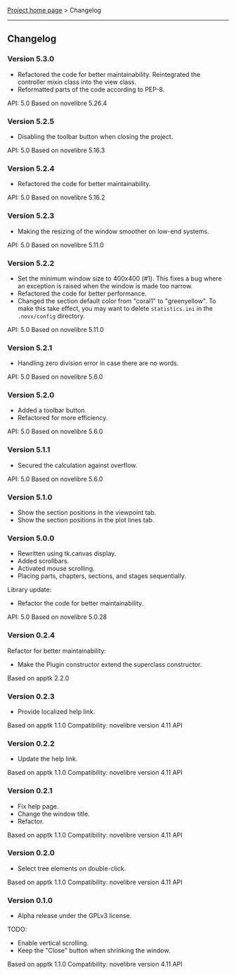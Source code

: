 [Project home page](../) > Changelog

------------------------------------------------------------------------

## Changelog


### Version 5.3.0

- Refactored the code for better maintainability.
  Reintegrated the controller mixin class into the view class.
- Reformatted parts of the code according to PEP-8.

API: 5.0
Based on novelibre 5.26.4


### Version 5.2.5

- Disabling the toolbar button when closing the project.

API: 5.0
Based on novelibre 5.16.3


### Version 5.2.4

- Refactored the code for better maintainability.

API: 5.0
Based on novelibre 5.16.2


### Version 5.2.3

- Making the resizing of the window smoother on low-end systems.

API: 5.0
Based on novelibre 5.11.0


### Version 5.2.2

- Set the minimum window size to 400x400 (#1). This fixes a bug where an exception is raised when the window is made too narrow.
- Refactored the code for better performance.
- Changed the section default color from "coral1" to "greenyellow". 
  To make this take effect, you may want to delete `statistics.ini` in the `.novx/config` directory. 

API: 5.0
Based on novelibre 5.11.0


### Version 5.2.1

- Handling zero division error in case there are no words. 

API: 5.0
Based on novelibre 5.6.0


### Version 5.2.0

- Added a toolbar button.
- Refactored for more efficiency. 

API: 5.0
Based on novelibre 5.6.0


### Version 5.1.1

- Secured the calculation against overflow. 

API: 5.0
Based on novelibre 5.6.0


### Version 5.1.0

- Show the section positions in the viewpoint tab.
- Show the section positions in the plot lines tab.


### Version 5.0.0

- Rewritten using tk.canvas display.
- Added scrollbars.
- Activated mouse scrolling.
- Placing parts, chapters, sections, and stages sequentially. 

Library update:
- Refactor the code for better maintainability.

API: 5.0
Based on novelibre 5.0.28

### Version 0.2.4

Refactor for better maintainability:

- Make the Plugin constructor extend the superclass constructor.

Based on apptk 2.2.0

### Version 0.2.3

- Provide localized help link.

Based on apptk 1.1.0
Compatibility: novelibre version 4.11 API

### Version 0.2.2

- Update the help link.

Based on apptk 1.1.0
Compatibility: novelibre version 4.11 API

### Version 0.2.1

- Fix help page.
- Change the window title.
- Refactor.

Based on apptk 1.1.0
Compatibility: novelibre version 4.11 API

### Version 0.2.0

- Select tree elements on double-click.

Based on apptk 1.1.0
Compatibility: novelibre version 4.11 API

### Version 0.1.0

- Alpha release under the GPLv3 license.

TODO:
- Enable vertical scrolling.
- Keep the "Close" button when shrinking the window. 

Based on apptk 1.1.0
Compatibility: novelibre version 4.11 API
